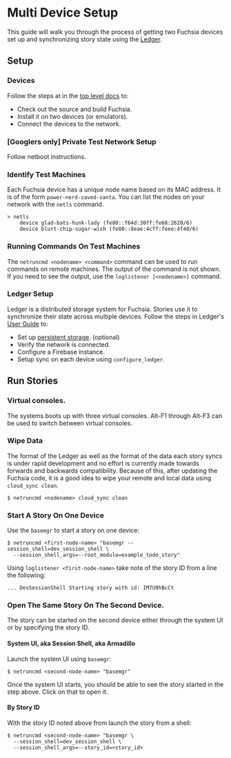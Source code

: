 Multi Device Setup
============

This guide will walk you through the process of getting two Fuchsia devices
set up and synchronizing story state using the
[Ledger](/src/ledger/docs/).

## Setup

### Devices

Follow the steps at in the [top level docs](../README.md) to:

* Check out the source and build Fuchsia.
* Install it on two devices (or emulators).
* Connect the devices to the network.

### [Googlers only] Private Test Network Setup

Follow netboot instructions.

### Identify Test Machines

Each Fuchsia device has a unique node name based on its MAC address.  It is of
the form `power-nerd-saved-santa`.  You can list the nodes on your network with
the `netls` command.

```
> netls
    device glad-bats-hunk-lady (fe80::f64d:30ff:fe68:2620/6)
    device blurt-chip-sugar-wish (fe80::8eae:4cff:feee:4f40/6)
```

### Running Commands On Test Machines

The `netruncmd <nodename> <command>` command can be used to run commands on
remote machines.  The output of the command is not shown.  If you need to see
the output, use the `loglistener [<nodename>]` command.

### Ledger Setup

Ledger is a distributed storage system for Fuchsia.  Stories use it to
synchronize their state across multiple devices.  Follow the steps in Ledger's
[User Guide](/src/ledger/docs/user_guide.md)
to:

* Set up [persistent storage](/zircon/docs/minfs.md). (optional)
* Verify the network is connected.
* Configure a Firebase instance.
* Setup sync on each device using `configure_ledger`.

## Run Stories

### Virtual consoles.

The systems boots up with three virtual consoles.  Alt-F1 through
Alt-F3 can be used to switch between virtual consoles.

### Wipe Data

The format of the Ledger as well as the format of the data each story syncs is
under rapid development and no effort is currently made towards forwards and
backwards compatibility.  Because of this, after updating the Fuchsia code, it
is a good idea to wipe your remote and local data using `cloud_sync clean`.

```
$ netruncmd <nodename> cloud_sync clean
```

### Start A Story On One Device

Use the `basemgr` to start a story on one device:

```
$ netruncmd <first-node-name> "basemgr --session_shell=dev_session_shell \
  --session_shell_args=--root_module=example_todo_story"
```

Using `loglistener <first-node-name>` take note of the story ID from a line the
following:

```
... DevSessionShell Starting story with id: IM7U9hBcCt
```

### Open The Same Story On The Second Device.

The story can be started on the second device either through the system UI or by
specifying the story ID.

#### System UI, aka Session Shell, aka Armadillo
Launch the system UI using `basemgr`:

```
$ netruncmd <second-node-name> "basemgr"
```

Once the system UI starts, you should be able to see the story started in the
step above.  Click on that to open it.

#### By Story ID

With the story ID noted above from launch the story from a shell:

```
$ netruncmd <second-node-name> "basemgr \
  --session_shell=dev_session_shell \
  --session_shell_args=--story_id=<story_id>
```
